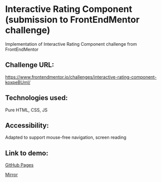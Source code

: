 # Interactive Rating Component (submission to FrontEndMentor challenge)

Implementation of Interactive Rating Component challenge from FrontEndMentor

## Challenge URL:

https://www.frontendmentor.io/challenges/interactive-rating-component-koxpeBUmI/

## Technologies used:

Pure HTML, CSS, JS

## Accessibility:
Adapted to support mouse-free navigation, screen reading

## Link to demo:

[GitHub Pages](https://osato28.github.io/interactive-rating-component/)

[Mirror](http://testing.cr80264.tmweb.ru/FEM_1_IRC/)
